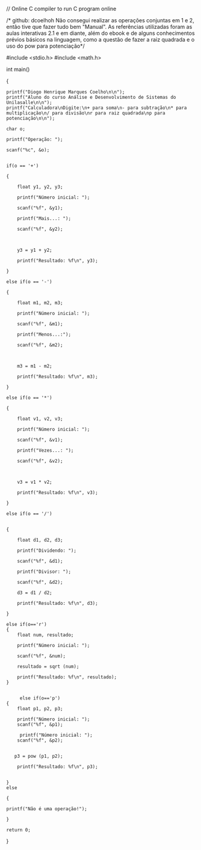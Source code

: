// Online C compiler to run C program online

/* github: dcoelhoh
Não consegui realizar as operações conjuntas em 1 e 2, então tive que fazer tudo bem "Manual". As referências utilizadas foram as aulas interativas 2.1 e em diante, além do ebook e de alguns conhecimentos prévios básicos na linguagem, como a questão de fazer a raiz quadrada e o uso do pow para potenciação*/

#include <stdio.h>
#include <math.h>


int main()


{

    printf("Diogo Henrique Marques Coelho\n\n");
    printf("Aluno do curso Análise e Desenvolvimento de Sistemas do Unilasalle\n\n");
    printf("Calculadora\nDigite:\n+ para soma\n- para subtração\n* para multiplicação\n/ para divisão\nr para raiz quadrada\np para potenciação\n\n");
    
    char o;

    printf("Operação: ");

    scanf("%c", &o);


    if(o == '+')

    {

        float y1, y2, y3;

        printf("Número inicial: ");

        scanf("%f", &y1);

        printf("Mais...: ");

        scanf("%f", &y2);



        y3 = y1 + y2;

        printf("Resultado: %f\n", y3);

    }

    else if(o == '-')

    {

        float m1, m2, m3;

        printf("Número inicial: ");

        scanf("%f", &m1);

        printf("Menos...:");

        scanf("%f", &m2);



        m3 = m1 - m2;

        printf("Resultado: %f\n", m3);

    }

    else if(o == '*')

    {

        float v1, v2, v3;

        printf("Número inicial: ");

        scanf("%f", &v1);

        printf("Vezes...: ");

        scanf("%f", &v2);



        v3 = v1 * v2;

        printf("Resultado: %f\n", v3);

    }

    else if(o == '/')
    

    {

        float d1, d2, d3;

        printf("Dividendo: ");

        scanf("%f", &d1);

        printf("Divisor: ");

        scanf("%f", &d2);

        d3 = d1 / d2;

        printf("Resultado: %f\n", d3);

    }
    
    else if(o=='r')
    {
        float num, resultado;

        printf("Número inicial: ");

        scanf("%f", &num);

        resultado = sqrt (num);

        printf("Resultado: %f\n", resultado);
    }

        
         else if(o=='p')
    {
        float p1, p2, p3;
        
        printf("Número inicial: ");
        scanf("%f", &p1);
        
         printf("Número inicial: ");
        scanf("%f", &p2);
        
        
       p3 = pow (p1, p2);
       
        printf("Resultado: %f\n", p3);
        
        
    }
    else

    {

    printf("Não é uma operação!");

    }

    return 0;

}
